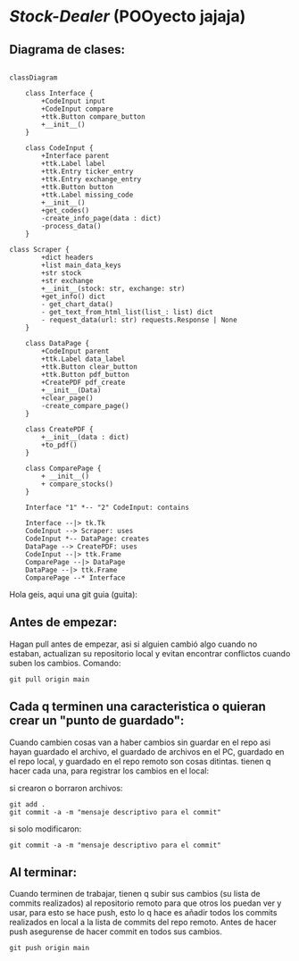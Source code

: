 # _Stock-Dealer_ (POOyecto jajaja)
## Diagrama de clases:

```mermaid

classDiagram

    class Interface {
        +CodeInput input
        +CodeInput compare
        +ttk.Button compare_button
        +__init__()
    }

    class CodeInput {
        +Interface parent
        +ttk.Label label
        +ttk.Entry ticker_entry
        +ttk.Entry exchange_entry
        +ttk.Button button
        +ttk.Label missing_code
        +__init__()
        +get_codes()
        -create_info_page(data : dict) 
        -process_data()
    }

class Scraper {
        +dict headers
        +list main_data_keys
        +str stock
        +str exchange
        +__init__(stock: str, exchange: str)
        +get_info() dict
        - get_chart_data()
        - get_text_from_html_list(list_: list) dict
        - request_data(url: str) requests.Response | None
    }

    class DataPage {
        +CodeInput parent
        +ttk.Label data_label
        +ttk.Button clear_button
        +ttk.Button pdf_button
        +CreatePDF pdf_create
        +__init__(Data)
        +clear_page()
        -create_compare_page()
    }

    class CreatePDF {
        +__init__(data : dict)
        +to_pdf()
    }

    class ComparePage {
        + __init__()
        + compare_stocks()
    }

    Interface "1" *-- "2" CodeInput: contains
    
    Interface --|> tk.Tk
    CodeInput --> Scraper: uses
    CodeInput *-- DataPage: creates
    DataPage --> CreatePDF: uses
    CodeInput --|> ttk.Frame
    ComparePage --|> DataPage
    DataPage --|> ttk.Frame
    ComparePage --* Interface
```

Hola geis, aqui una git guia (guita):

## Antes de empezar:

Hagan pull antes de empezar, asi si alguien cambió algo cuando no estaban,
actualizan su repositorio local y evitan encontrar conflictos cuando suben los
cambios. Comando:

```
git pull origin main
```

## Cada q terminen una caracteristica o quieran crear un "punto de guardado":

Cuando cambien cosas van a haber cambios sin guardar en el repo asi hayan
guardado el archivo, el guardado de archivos en el PC, guardado en el repo
local, y guardado en el repo remoto son cosas ditintas. tienen q hacer cada
una, para registrar los cambios en el local:

si crearon o borraron archivos:

```
git add .
git commit -a -m "mensaje descriptivo para el commit"
```

si solo modificaron:

```
git commit -a -m "mensaje descriptivo para el commit"
```

## Al terminar:

Cuando terminen de trabajar, tienen q subir sus cambios (su lista de commits
realizados) al repositorio remoto para que otros los puedan ver y usar, para
esto se hace push, esto lo q hace es añadir todos los commits realizados en
local a la lista de commits del repo remoto. Antes de hacer push asegurense
de hacer commit en todos sus cambios.

```
git push origin main
```
